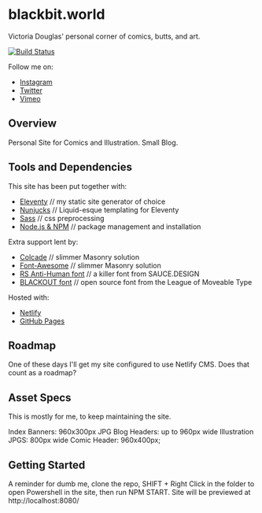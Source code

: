 # blackbit.world

Victoria Douglas' personal corner of comics, butts, and art.

[![Build Status](https://travis-ci.org/11ty/eleventy-base-blog.svg?branch=master)](https://travis-ci.org/11ty/eleventy-base-blog)

Follow me on:

- [Instagram](https://www.instagram.com/blackbit.exe/)
- [Twitter](https://twitter.com/VSQKI)
- [Vimeo](https://vimeo.com/blackbit)

## Overview

Personal Site for Comics and Illustration. Small Blog.

## Tools and Dependencies

This site has been put together with:

- [Eleventy](https://www.11ty.dev/) // my static site generator of choice
- [Nunjucks](https://mozilla.github.io/nunjucks/) // Liquid-esque templating for Eleventy
- [Sass](https://sass-lang.com/) // css preprocessing
- [Node.js & NPM](https://nodejs.org/en/) // package management and installation

Extra support lent by:

- [Colcade](https://github.com/desandro/colcade) // slimmer Masonry solution
- [Font-Awesome](https://github.com/desandro/colcade) // slimmer Masonry solution
- [RS Anti-Human font](https://gumroad.com/l/ddNBE) // a killer font from SAUCE.DESIGN
- [BLACKOUT font](https://www.theleagueofmoveabletype.com/blackout) // open source font from the League of Moveable Type

Hosted with:

- [Netlify](https://eleventy-base-blog.netlify.com/)
- [GitHub Pages](https://11ty.github.io/eleventy-base-blog/)

## Roadmap

One of these days I'll get my site configured to use Netlify CMS. Does that count as a roadmap?

## Asset Specs

This is mostly for me, to keep maintaining the site.

Index Banners: 960x300px JPG
Blog Headers: up to 960px wide
Illustration JPGS: 800px wide
Comic Header: 960x400px;

## Getting Started

A reminder for dumb me, clone the repo, SHIFT + Right Click in the folder to open Powershell in the site, then run NPM START. Site will be previewed at http://localhost:8080/